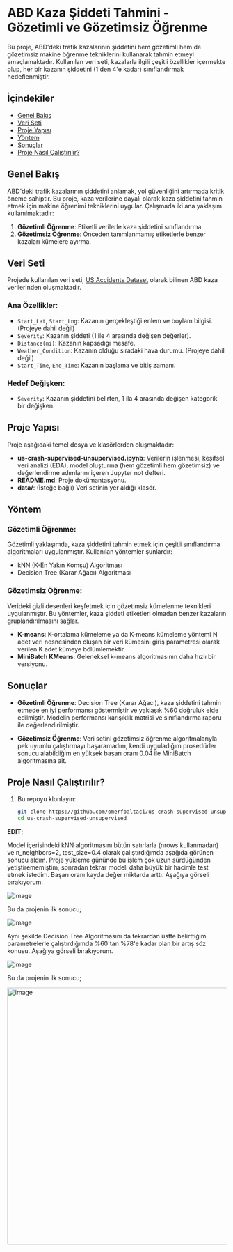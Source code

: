 # ABD Kaza Şiddeti Tahmini - Gözetimli ve Gözetimsiz Öğrenme

Bu proje, ABD'deki trafik kazalarının şiddetini hem gözetimli hem de gözetimsiz makine öğrenme tekniklerini kullanarak tahmin etmeyi amaçlamaktadır. Kullanılan veri seti, kazalarla ilgili çeşitli özellikler içermekte olup, her bir kazanın şiddetini (1'den 4'e kadar) sınıflandırmak hedeflenmiştir.

## İçindekiler
- [Genel Bakış](#genel-bakış)
- [Veri Seti](#veri-seti)
- [Proje Yapısı](#proje-yapısı)
- [Yöntem](#yöntem)
- [Sonuçlar](#sonuçlar)
- [Proje Nasıl Çalıştırılır?](#proje-nasıl-çalıştırılır)


## Genel Bakış
ABD'deki trafik kazalarının şiddetini anlamak, yol güvenliğini artırmada kritik öneme sahiptir. Bu proje, kaza verilerine dayalı olarak kaza şiddetini tahmin etmek için makine öğrenimi tekniklerini uygular. Çalışmada iki ana yaklaşım kullanılmaktadır:
1. **Gözetimli Öğrenme**: Etiketli verilerle kaza şiddetini sınıflandırma.
2. **Gözetimsiz Öğrenme**: Önceden tanımlanmamış etiketlerle benzer kazaları kümelere ayırma.

## Veri Seti
Projede kullanılan veri seti, [US Accidents Dataset](https://www.kaggle.com/sobhanmoosavi/us-accidents) olarak bilinen ABD kaza verilerinden oluşmaktadır. 

### Ana Özellikler:
- `Start_Lat`, `Start_Lng`: Kazanın gerçekleştiği enlem ve boylam bilgisi. (Projeye dahil değil)
- `Severity`: Kazanın şiddeti (1 ile 4 arasında değişen değerler).
- `Distance(mi)`: Kazanın kapsadığı mesafe.
- `Weather_Condition`: Kazanın olduğu sıradaki hava durumu. (Projeye dahil değil)
- `Start_Time`, `End_Time`: Kazanın başlama ve bitiş zamanı.

### Hedef Değişken:
- `Severity`: Kazanın şiddetini belirten, 1 ila 4 arasında değişen kategorik bir değişken.

## Proje Yapısı
Proje aşağıdaki temel dosya ve klasörlerden oluşmaktadır:
- **us-crash-supervised-unsupervised.ipynb**: Verilerin işlenmesi, keşifsel veri analizi (EDA), model oluşturma (hem gözetimli hem gözetimsiz) ve değerlendirme adımlarını içeren Jupyter not defteri.
- **README.md**: Proje dokümantasyonu.
- **data/**: (İsteğe bağlı) Veri setinin yer aldığı klasör.

## Yöntem
### Gözetimli Öğrenme:
Gözetimli yaklaşımda, kaza şiddetini tahmin etmek için çeşitli sınıflandırma algoritmaları uygulanmıştır. Kullanılan yöntemler şunlardır:
- kNN (K-En Yakın Komşu) Algoritması
- Decision Tree (Karar Ağacı) Algoritması

### Gözetimsiz Öğrenme:
Verideki gizli desenleri keşfetmek için gözetimsiz kümelenme teknikleri uygulanmıştır. Bu yöntemler, kaza şiddeti etiketleri olmadan benzer kazaların gruplandırılmasını sağlar.
- **K-means**: K-ortalama kümeleme ya da K-means kümeleme yöntemi N adet veri nesnesinden oluşan bir veri kümesini giriş parametresi olarak verilen K adet kümeye bölümlemektir.
- **MiniBatch KMeans**: Geleneksel k-means algoritmasının daha hızlı bir versiyonu.

## Sonuçlar
- **Gözetimli Öğrenme**: Decision Tree (Karar Ağacı), kaza şiddetini tahmin etmede en iyi performansı göstermiştir ve yaklaşık %60 doğruluk elde edilmiştir. Modelin performansı karışıklık matrisi ve sınıflandırma raporu ile değerlendirilmiştir.
  
- **Gözetimsiz Öğrenme**: Veri setini gözetimsiz öğrenme algoritmalarıyla pek uyumlu çalıştırmayı başaramadım, kendi uyguladığım prosedürler sonucu alabildiğim en yüksek başarı oranı 0.04 ile MiniBatch algoritmasına ait.

## Proje Nasıl Çalıştırılır?
1. Bu repoyu klonlayın:
   ```bash
   git clone https://github.com/omerfbaltaci/us-crash-supervised-unsupervised
   cd us-crash-supervised-unsupervised


**EDIT**;

Model içerisindeki kNN algoritmasını bütün satırlarla (nrows kullanmadan) ve n_neighbors=2, test_size=0.4 olarak çalıştırdığımda aşağıda görünen sonucu aldım. Proje yükleme gününde bu işlem çok uzun sürdüğünden yetiştirememiştim, sonradan tekrar modeli daha büyük bir hacimle test etmek istedim. Başarı oranı kayda değer miktarda arttı. Aşağıya görseli bırakıyorum.

![image](https://github.com/user-attachments/assets/54e324b3-1520-4aac-b340-6163f2ba40c8)

Bu da projenin ilk sonucu;

![image](https://github.com/user-attachments/assets/514d4c33-d9ce-4ffa-a816-b80e8810a9f7)


Aynı şekilde Decision Tree Algoritmasını da tekrardan üstte belirttiğim parametrelerle çalıştırdığımda %60'tan %78'e kadar olan bir artış söz konusu. Aşağıya görseli bırakıyorum.

![image](https://github.com/user-attachments/assets/58801e02-b2b4-4144-b42b-eef7f52a756b)

Bu da projenin ilk sonucu;

<img width="590" alt="image" src="https://github.com/user-attachments/assets/8f9557fd-fb26-4d27-b0de-ea87583c0aa3">
